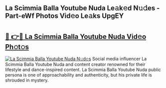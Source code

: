 ## La Scimmia Balla Youtube Nuda Le𝚊k𝚎d N𝚞𝚍es - Part-eWf Photos Vid𝚎o Le𝚊ks UpgEY

# <h2><a href="http://fbd88f8.evod.top/?m=La+Scimmia+Balla+Youtube+Nuda">🔗 👉🔴 La Scimmia Balla Youtube Nuda Vid𝚎o Ph𝚘t𝚘s</a></h2>

[![La Scimmia Balla Youtube Nuda N𝚞d𝚎s](https://i.imgur.com/8V9OHl7.gif)](http://fbd88f8.evod.top/?m=La+Scimmia+Balla+Youtube+Nuda)
Social media influencer La Scimmia Balla Youtube Nuda and content creator renowned for their lifestyle and dance-inspired content. La Scimmia Balla Youtube Nuda public persona is one of approachability and authenticity, but his private life is shrouded in mystery. 
